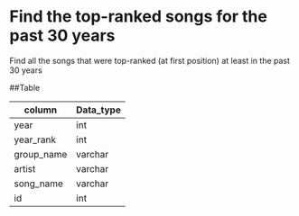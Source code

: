 # Find the top-ranked songs for the past 30 years

Find all the songs that were top-ranked (at first position) at least in the past 30 years

##Table

   column    |     Data_type
-------------|-------------------
   year      |         int        
 year_rank   |         int        
 group_name  |       varchar       
   artist    |       varchar      
 song_name   |       varchar       
      id     |          int
